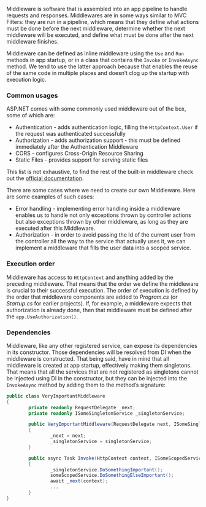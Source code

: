 Middleware is software that is assembled into an app pipeline to handle requests and responses. Middlewares are in some ways similar to MVC Filters: they are run in a pipeline, which means that they define what actions must be done before the next middleware, determine whether the next middleware will be executed, and define what must be done after the next middleware finishes.

Middleware can be defined as inline middleware using the `Use` and `Run` methods in app startup, or in a class that contains the `Invoke` or `InvokeAsync` method. We tend to use the latter approach because that enables the reuse of the same code in multiple places and doesn’t clog up the startup with execution logic.

### Common usages

ASP.NET comes with some commonly used middleware out of the box, some of which are:

- Authentication - adds authentication logic, filling the `HttpContext.User` if the request was authenticated successfully
- Authorization - adds authorization support - this must be defined immediately after the Authentication Middleware
- CORS - configures Cross-Origin Resource Sharing
- Static Files - provides support for serving static files

This list is not exhaustive, to find the rest of the built-in middleware check out the [official documentation](https://docs.microsoft.com/en-us/aspnet/core/fundamentals/middleware/?view=aspnetcore-6.0#built-in-middleware).

There are some cases where we need to create our own Middleware. Here are some examples of such cases:

- Error handling - implementing error handling inside a middleware enables us to handle not only exceptions thrown by controller actions but also exceptions thrown by other middleware, as long as they are executed after this Middleware.
- Authorization - in order to avoid passing the Id of the current user from the controller all the way to the service that actually uses it, we can implement a middleware that fills the user data into a scoped service.

### Execution order

Middleware has access to `HttpContext` and anything added by the preceding middleware. That means that the order we define the middleware is crucial to their successful execution. The order of execution is defined by the order that middleware components are added to *Program.cs* (or *Startup.cs* for earlier projects). If, for example, a middleware expects that authorization is already done, then that middleware must be defined after the `app.UseAuthorization()`.

### Dependencies

Middleware, like any other registered service, can expose its dependencies in its constructor. Those dependencies will be resolved from DI when the middleware is constructed. That being said, have in mind that all middleware is created at app startup, effectively making them singletons. That means that all the services that are not registered as singletons cannot be injected using DI in the constructor, but they can be injected into the `InvokeAsync` method by adding them to the method’s signature:

```csharp
public class VeryImportantMiddleware
{
		private readonly RequestDelegate _next;
		private readonly ISomeSingletonService _singletonService;

		public VeryImportantMiddleware(RequestDelegate next, ISomeSingletonService singletonService)
		{
				_next = next;
				_singletonService = singletonService;
		}

		public async Task Invoke(HttpContext context, ISomeScopedService someScopedService)
		{
				_singletonService.DoSomethingImportant();
				someScopedService.DoSomethingElseImportant();
				await _next(context);
				...
		}
}
```
